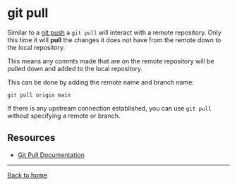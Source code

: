 # git pull

Similar to a [git push](./PUSH.md) a `git pull` will interact with a remote repository.
Only this time it will **pull** the changes it does not have from the remote down to the local repository.

This means any commts made that are on the remote repository will be pulled down and added to the local repository.

This can be done by adding the remote name and branch name:
```
git pull origin main
```

If there is any upstream connection established, you can use `git pull` without specifying a remote or branch.

## Resources

- [Git Pull Documentation](https://git-scm.com/docs/git-pull)

---

[Back to home](../README.md)

